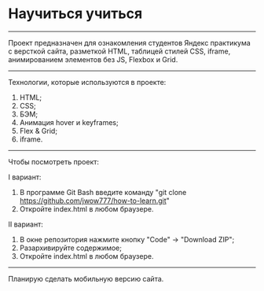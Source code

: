 # Научиться учиться

---

Проект предназначен для ознакомления студентов Яндекс практикума с версткой сайта,
разметкой HTML, таблицей стилей CSS, iframe, анимированием элементов без JS,
Flexbox и Grid.

---

Технологии, которые используются в проекте:

1. HTML;
2. CSS;
3. БЭМ;
4. Анимация hover и keyframes;
5. Flex & Grid;
6. iframe.

---

Чтобы посмотреть проект: 

I вариант:
1. В программе Git Bash введите команду "git clone https://github.com/jwow777/how-to-learn.git"
2. Откройте index.html в любом браузере.  


II вариант:    
1. В окне репозитория нажмите кнопку "Code" -> "Download ZIP";
2. Разархивируйте содержимое;
3. Откройте index.html в любом браузере.

---

Планирую сделать мобильную версию сайта.
